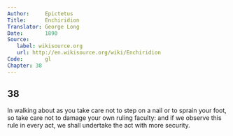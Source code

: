 ```yaml
---
Author:     Epictetus  
Title:      Enchiridion  
Translator: George Long  
Date:       1890  
Source:
   label: wikisource.org
   url: http://en.wikisource.org/wiki/Enchiridion
Code:       gl  
Chapter: 38
---
```

##  38

In walking about as you take care not to step on a nail or to sprain your foot,
so take care not to damage your own ruling faculty: and if we observe this rule
in every act, we shall undertake the act with more security.


